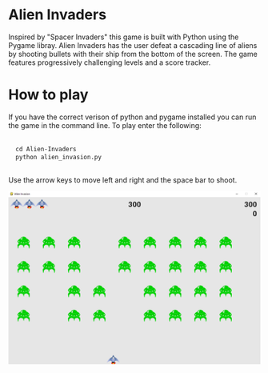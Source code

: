 # Alien Invaders
Inspired by "Spacer Invaders" this game is built with Python using the Pygame libray. Alien Invaders has the user defeat a cascading line of aliens by shooting bullets with their ship from the bottom of the screen. The game features progressively challenging levels and a score tracker. 

<h1>How to play</h1>

If you have the correct verison of python and pygame installed you can run the game in the command line. To play enter the following:

<pre>
<code>
  cd Alien-Invaders
  python alien_invasion.py
</code>
</pre>

Use the arrow keys to move left and right and the space bar to shoot.

![Screenshot](https://github.com/ryankinnard/Alien-Invaders/blob/main/images/Screenshot%20alien.png)

